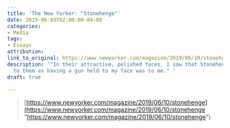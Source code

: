 ```yaml
---
title: 'The New Yorker: "Stonehenge"'
date: 2019-06-03T02:00:00-04:00
categories:
- Media
tags:
- Essays
attribution: 
link_to_original: https://www.newyorker.com/magazine/2019/06/10/stonehenge
description: '"In their attractive, polished faces, I saw that Stonehenge was as familiar
  to them as having a gun held to my face was to me." '
draft: true

---
```

> [https://www.newyorker.com/magazine/2019/06/10/stonehenge](https://www.newyorker.com/magazine/2019/06/10/stonehenge "https://www.newyorker.com/magazine/2019/06/10/stonehenge")
